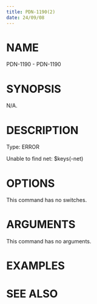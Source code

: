 ```yaml
---
title: PDN-1190(2)
date: 24/09/08
---
```


# NAME

PDN-1190 - PDN-1190

# SYNOPSIS

N/A.

# DESCRIPTION

Type: ERROR

Unable to find net: $keys(-net)

# OPTIONS

This command has no switches.

# ARGUMENTS

This command has no arguments.

# EXAMPLES

# SEE ALSO
